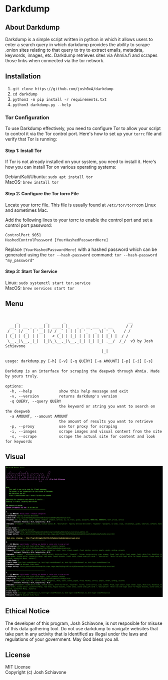 # Darkdump

## About Darkdump 
Darkdump is a simple script written in python in which it allows users to enter a search query in which darkdump provides the ability to scrape .onion sites relating to that query to try to extract emails, metadata, keywords, images, etc. Darkdump retrieves sites via Ahmia.fi and scrapes those links when connected via the tor network. 

## Installation
1) ``git clone https://github.com/josh0xA/darkdump``<br/>
2) ``cd darkdump``<br/>
3) ``python3 -m pip install -r requirements.txt``<br/>
4) ``python3 darkdump.py --help``<br/>

### Tor Configuration 
To use Darkdump effectively, you need to configure Tor to allow your script to control it via the Tor control port. Here's how to set up your `torrc` file and verify that Tor is running: <br/>

#### Step 1: Install Tor
If Tor is not already installed on your system, you need to install it. Here's how you can install Tor on various operating systems:

Debian/Kali/Ubuntu: `sudo apt install tor`<br/>
MacOS: `brew install tor`<br/>

#### Step 2: Configure the Tor torrc File<br/>
Locate your torrc file. This file is usually found at `/etc/tor/torrc`on Linux and sometimes Mac. 

Add the following lines to your torrc to enable the control port and set a control port password:
```
ControlPort 9051
HashedControlPassword [YourHashedPasswordHere]
```
Replace `[YourHashedPasswordHere]` with a hashed password which can be generated using the `tor --hash-password` command: `tor --hash-password "my_password"`

#### Step 3: Start Tor Service
Linux: `sudo systemctl start tor.service`<br/>
MacOS: `brew services start tor`<br/>

## Menu
```

     _            _       _                            __
  __| | __ _ _ __| | ____| |_   _ _ __ ___  _ __      / /
 / _` |/ _` | '__| |/ / _` | | | | '_ ` _ \| '_ \    / / 
| (_| | (_| | |  |   < (_| | |_| | | | | | | |_) |  / /  
 \__,_|\__,_|_|  |_|\_\__,_|\__,_|_| |_| |_| .__/  /_/  v3 by Josh Schiavone 
                                           |_|           

usage: darkdump.py [-h] [-v] [-q QUERY] [-a AMOUNT] [-p] [-i] [-s]

Darkdump is an interface for scraping the deepweb through Ahmia. Made by yours truly.

options:
  -h, --help            show this help message and exit
  -v, --version         returns darkdump's version
  -q QUERY, --query QUERY
                        the keyword or string you want to search on the deepweb
  -a AMOUNT, --amount AMOUNT
                        the amount of results you want to retrieve
  -p, --proxy           use tor proxy for scraping
  -i, --images          scrape images and visual content from the site
  -s, --scrape          scrape the actual site for content and look for keywords

```
## Visual
<p align="center">
  <img src="imgs/darkdump_example.png">
</p>

## Ethical Notice
The developer of this program, Josh Schiavone, is not resposible for misuse of this data gathering tool. Do not use darkdump to navigate websites that take part in any activity that is identified as illegal under the laws and regulations of your government. May God bless you all. 

## License 
MIT License<br/>
Copyright (c) Josh Schiavone
